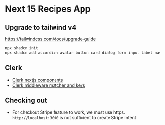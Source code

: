 # Next 15 Recipes App

## Upgrade to tailwind v4

https://tailwindcss.com/docs/upgrade-guide

```zsh
npx shadcn init
npx shadcn add accordion avatar button card dialog form input label navigation-menu popover progress select separator sheet sidebar skeleton switch table tabs textarea toggle tooltip
```

## Clerk

- [Clerk nextjs components](https://clerk.com/docs/components/overview)
- [Clerk middleware matcher and keys](https://dashboard.clerk.com/apps/app_2ueEwhv5zX5y7myoENR2cSVorRn/instances/ins_2ueEwj3wIv09EZJTN62YWJ1WUA0)

## Checking out

- For checkout Stripe feature to work, we must use https. `http://localhost:3000` is not sufficient to create Stripe intent

